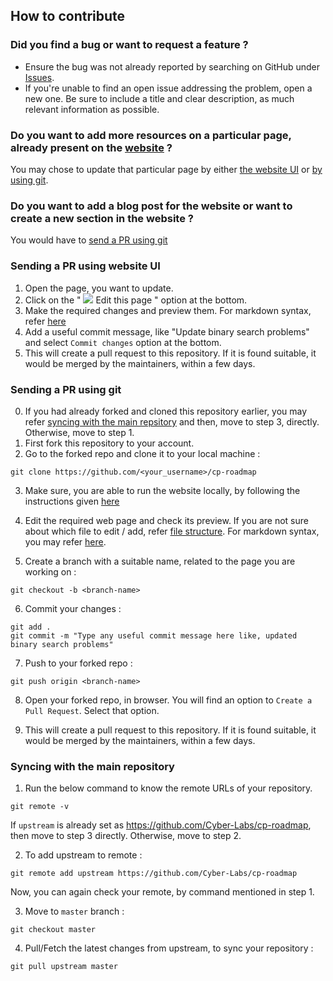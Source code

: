 ## How to contribute

### Did you find a bug or want to request a feature ?

- Ensure the bug was not already reported by searching on GitHub under [Issues](https://github.com/Cyber-Labs/cp-roadmap/issues).
- If you're unable to find an open issue addressing the problem, open a new one.
  Be sure to include a title and clear description, as much relevant information as possible.

### Do you want to add more resources on a particular page, already present on the [website](http://cp.cyberlabs.club/) ?

You may chose to update that particular page by either [the website UI](#Sending-a-PR-using-website-UI) or [by using git](#Sending-a-PR-using-git).

### Do you want to add a blog post for the website or want to create a new section in the website ?

You would have to [send a PR using git](#Sending-a-PR-using-website-UI)

### Sending a PR using website UI

1. Open the page, you want to update.
2. Click on the " ![](https://fonts.gstatic.com/s/i/materialicons/create/v4/24px.svg) Edit this page " option at the bottom.
3. Make the required changes and preview them. For markdown syntax, refer [here](https://v2.docusaurus.io/docs/markdown-features/)
4. Add a useful commit message, like "Update binary search problems" and select `Commit changes` option at the bottom.
5. This will create a pull request to this repository. If it is found suitable, it would be merged by the maintainers, within a few days.

### Sending a PR using git

0. If you had already forked and cloned this repository earlier, you may refer [syncing with the main repsitory](#syncing-with-the-main-repository) and then, move to step 3, directly. Otherwise, move to step 1.
1. First fork this repository to your account.
2. Go to the forked repo and clone it to your local machine :

```
git clone https://github.com/<your_username>/cp-roadmap
```

3. Make sure, you are able to run the website locally, by following the instructions given [here](https://github.com/Cyber-Labs/cp-roadmap#running)
4. Edit the required web page and check its preview. If you are not sure about which file to edit / add, refer [file structure](https://github.com/Cyber-Labs/cp-roadmap#file-structure).
   For markdown syntax, you may refer [here](https://v2.docusaurus.io/docs/markdown-features/).

5. Create a branch with a suitable name, related to the page you are working on :

```
git checkout -b <branch-name>
```

6. Commit your changes :

```
git add .
git commit -m "Type any useful commit message here like, updated binary search problems"
```

7. Push to your forked repo :

```
git push origin <branch-name>
```

8. Open your forked repo, in browser. You will find an option to `Create a Pull Request`. Select that option.

9. This will create a pull request to this repository. If it is found suitable, it would be merged by the maintainers, within a few days.

### Syncing with the main repository

1. Run the below command to know the remote URLs of your repository.

```
git remote -v
```

If `upstream` is already set as https://github.com/Cyber-Labs/cp-roadmap, then move to step 3 directly. Otherwise, move to step 2.

2. To add upstream to remote :

```
git remote add upstream https://github.com/Cyber-Labs/cp-roadmap
```

Now, you can again check your remote, by command mentioned in step 1.

3. Move to `master` branch :

```
git checkout master
```

4. Pull/Fetch the latest changes from upstream, to sync your repository :

```
git pull upstream master
```
